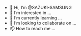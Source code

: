 - 👋 Hi, I’m @SAZUKI-SAMSUNG
- 👀 I’m interested in ...
- 🌱 I’m currently learning ...
- 💞️ I’m looking to collaborate on ...
- 📫 How to reach me ...

<!---
SAZUKI-SAMSUNG/SAZUKI-SAMSUNG is a ✨ special ✨ repository because its `README.md` (this file) appears on your GitHub profile.
You can click the Preview link to take a look at your changes.
--->
